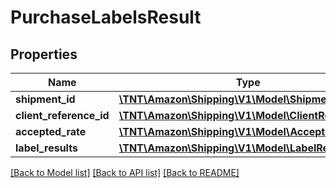 # PurchaseLabelsResult

## Properties
Name | Type | Description | Notes
------------ | ------------- | ------------- | -------------
**shipment_id** | [**\TNT\Amazon\Shipping\V1\Model\ShipmentId**](ShipmentId.md) |  | 
**client_reference_id** | [**\TNT\Amazon\Shipping\V1\Model\ClientReferenceId**](ClientReferenceId.md) |  | [optional] 
**accepted_rate** | [**\TNT\Amazon\Shipping\V1\Model\AcceptedRate**](AcceptedRate.md) |  | 
**label_results** | [**\TNT\Amazon\Shipping\V1\Model\LabelResultList**](LabelResultList.md) |  | 

[[Back to Model list]](../README.md#documentation-for-models) [[Back to API list]](../README.md#documentation-for-api-endpoints) [[Back to README]](../README.md)


